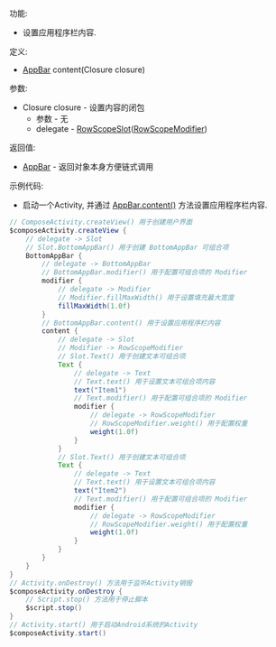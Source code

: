 功能:

+ 设置应用程序栏内容.

定义:

+ [AppBar](/API/UI/Compose/Widget/AppBar/README.md) content(Closure closure)

参数:

+ Closure closure - 设置内容的闭包
    + 参数 - 无
    + delegate -
      [RowScopeSlot](/API/UI/Compose/Slot/RowScopeSlot/README.md)([RowScopeModifier](/API/UI/Compose/Modifier/RowScopeModifier/README.md))

返回值:

+ [AppBar](/API/UI/Compose/Widget/AppBar/README.md) - 返回对象本身方便链式调用

示例代码:

+ 启动一个Activity, 并通过 [AppBar.content()](/API/UI/Compose/Widget/AppBar/README.md?id=content) 方法设置应用程序栏内容.

```groovy
// ComposeActivity.createView() 用于创建用户界面
$composeActivity.createView {
    // delegate -> Slot
    // Slot.BottomAppBar() 用于创建 BottomAppBar 可组合项
    BottomAppBar {
        // delegate -> BottomAppBar
        // BottomAppBar.modifier() 用于配置可组合项的 Modifier
        modifier {
            // delegate -> Modifier
            // Modifier.fillMaxWidth() 用于设置填充最大宽度
            fillMaxWidth(1.0f)
        }
        // BottomAppBar.content() 用于设置应用程序栏内容
        content {
            // delegate -> Slot
            // Modifier -> RowScopeModifier
            // Slot.Text() 用于创建文本可组合项
            Text {
                // delegate -> Text
                // Text.text() 用于设置文本可组合项内容
                text("Item1")
                // Text.modifier() 用于配置可组合项的 Modifier
                modifier {
                    // delegate -> RowScopeModifier
                    // RowScopeModifier.weight() 用于配置权重
                    weight(1.0f)
                }
            }
            // Slot.Text() 用于创建文本可组合项
            Text {
                // delegate -> Text
                // Text.text() 用于设置文本可组合项内容
                text("Item2")
                // Text.modifier() 用于配置可组合项的 Modifier
                modifier {
                    // delegate -> RowScopeModifier
                    // RowScopeModifier.weight() 用于配置权重
                    weight(1.0f)
                }
            }
        }
    }
}
// Activity.onDestroy() 方法用于监听Activity销毁
$composeActivity.onDestroy {
    // Script.stop() 方法用于停止脚本
    $script.stop()
}
// Activity.start() 用于启动Android系统的Activity
$composeActivity.start()
```